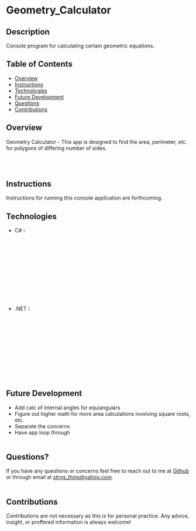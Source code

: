 # Geometry_Calculator

## Description

Console program for calculating certain geometric equations.

## Table of Contents

- [Overview](#overview)
- [Instructions](#instructions)
- [Technologies](#technologies)
- [Future Development](#future-development)
- [Questions](#questions)
- [Contributions](#contributions)

## Overview

Geometry Calculator - This app is designed to find the area, perimeter, etc. for polygons of differing number of sides.

  <br></br>

## Instructions

Instructions for running this console application are forthcoming.

## Technologies

- C# <img src="https://cdn.jsdelivr.net/gh/devicons/devicon/icons/csharp/csharp-original.svg" alt="C sharp" width="5%" />      

- .NET <img src="https://cdn.jsdelivr.net/gh/devicons/devicon/icons/dotnetcore/dotnetcore-original.svg" alt="dot Net" width="5%" />
          

## Future Development

- Add calc of internal angles for equiangulars
- Figure out higher math for more area calculations involving square roots, etc.
- Separate the concerns
- Have app loop through
  <br></br>

## Questions?

If you have any questions or concerns feel free to reach out to me at [Github](https://github.com/ThomasStrong) or through email at <strng_thms@yahoo.com>.
<br></br>

## Contributions

Contributions are not necessary as this is for personal practice.  Any advice, insight, or proffered information is always welcome!